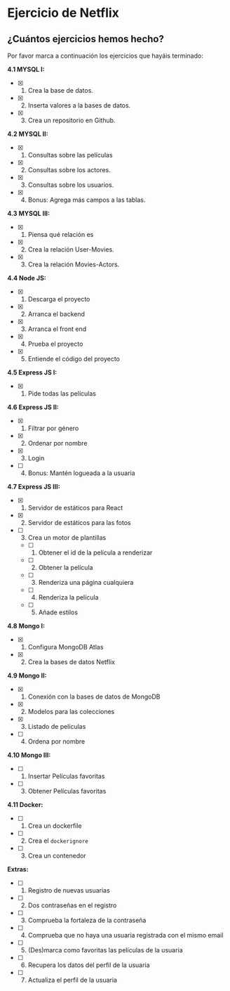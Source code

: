 # Ejercicio de Netflix

## ¿Cuántos ejercicios hemos hecho?

Por favor marca a continuación los ejercicios que hayáis terminado:

**4.1 MYSQL I:**

- [x] 1.  Crea la base de datos.
- [x] 2.  Inserta valores a la bases de datos.
- [x] 3.  Crea un repositorio en Github.

**4.2 MYSQL II:**

- [x] 1.  Consultas sobre las películas
- [x] 2.  Consultas sobre los actores.
- [x] 3.  Consultas sobre los usuarios.
- [x] 4.  Bonus: Agrega más campos a las tablas.

**4.3 MYSQL III:**

- [x] 1.  Piensa qué relación es
- [x] 2.  Crea la relación User-Movies.
- [x] 3.  Crea la relación Movies-Actors.

**4.4 Node JS:**

- [x] 1. Descarga el proyecto
- [x] 2. Arranca el backend
- [x] 3. Arranca el front end
- [x] 4. Prueba el proyecto
- [x] 5. Entiende el código del proyecto

**4.5 Express JS I:**

- [x] 1. Pide todas las películas

**4.6 Express JS II:**

- [x] 1. Filtrar por género
- [x] 2. Ordenar por nombre
- [x] 3. Login
- [ ] 4. Bonus: Mantén logueada a la usuaria

**4.7 Express JS III:**

- [x] 1. Servidor de estáticos para React
- [x] 2. Servidor de estáticos para las fotos
- [ ] 3. Crea un motor de plantillas

  - [ ] 1. Obtener el id de la película a renderizar
  - [ ] 2. Obtener la película
  - [ ] 3. Renderiza una página cualquiera
  - [ ] 4. Renderiza la película
  - [ ] 5. Añade estilos

**4.8 Mongo I:**

- [x] 1. Configura MongoDB Atlas
- [x] 2. Crea la bases de datos Netflix

**4.9 Mongo II:**

- [x] 1. Conexión con la bases de datos de MongoDB
- [x] 2. Modelos para las colecciones
- [x] 3. Listado de películas
- [ ] 4. Ordena por nombre

**4.10 Mongo III:**

- [ ] 1. Insertar Películas favoritas
- [ ] 3. Obtener Películas favoritas

**4.11 Docker:**

- [ ] 1. Crea un dockerfile
- [ ] 2. Crea el `dockerignore`
- [ ] 3. Crea un contenedor

**Extras:**

- [ ] 1. Registro de nuevas usuarias
- [ ] 2. Dos contraseñas en el registro
- [ ] 3. Comprueba la fortaleza de la contraseña
- [ ] 4. Comprueba que no haya una usuaria registrada con el mismo email
- [ ] 5. (Des)marca como favoritas las películas de la usuaria
- [ ] 6. Recupera los datos del perfil de la usuaria
- [ ] 7. Actualiza el perfil de la usuaria
